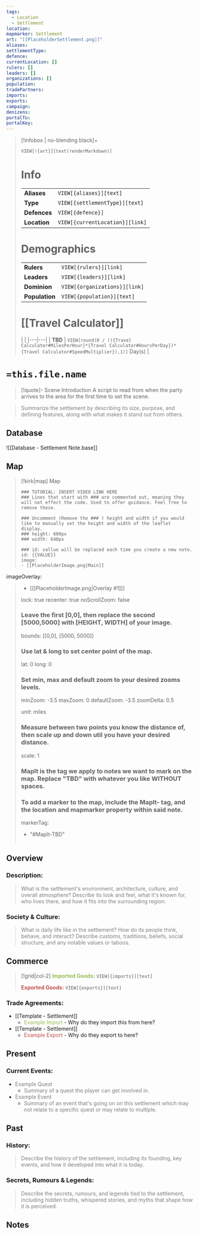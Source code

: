 ```yaml
---
tags:
  - Location
  - Settlement
location:
mapmarker: Settlement
art: "[[PlaceholderSettlement.png]]"
aliases:
settlementType:
defence:
currentLocation: []
rulers: []
leaders: []
organizations: []
population:
tradePartners:
imports:
exports:
campaign:
denizens:
portalTo:
portalKey:
---
```


> [!infobox | no-blending black]+ <font color="#ffffff">Infobox</font>
> 
> `VIEW[!{art}][text(renderMarkdown)]`
> 
> # Info
> |  |  |
> |---|---|
> | **Aliases** | `VIEW[{aliases}][text]` |
> | **Type** | `VIEW[{settlementType}][text]` |
> | **Defences** | `VIEW[{defence}]` |
> | **Location** | `VIEW[{currentLocation}][link]` |
> 
> # Demographics
> |  |  |
> |---|---|
> | **Rulers** | `VIEW[{rulers}][link]` |
> | **Leaders** | `VIEW[{leaders}][link]` |
> | **Dominion** | `VIEW[{organizations}][link]` |
> | **Population** | `VIEW[{population}][text]` |
> 
> # [[Travel Calculator]] 
> | |
> |---|---|
> | **TBD** | `VIEW[round(0 / (({Travel Calculator#MilesPerHour}*{Travel Calculator#HoursPerDay})*{Travel Calculator#SpeedMultiplier}),1)]` Day(s) |

# `=this.file.name`

> [!quote]- Scene Introduction
> A script to read from when the party arrives to the area for the first time to set the scene.

> <font color="#7f7f7f">Summarize the settlement by describing its size, purpose, and defining features, along with what makes it stand out from others.</font>

## Database

![[Database - Settlement Note.base]]

## Map

> [!kirk|map] Map
> ```leaflet
> ### TUTORIAL: INSERT VIDEO LINK HERE
> ### Lines that start with ### are commented out, meaning they will not effect the code. Used to offer guidance. Feel free to remove these.
> 
> ### Uncomment (Remove the ### ) height and width if you would like to manually set the height and width of the leaflet display.
> ### height: 600px
> ### width: 640px
> 
> ### id: vallue will be replaced each time you create a new note.
> id: {{VALUE}}
> image: 
> - [[PlaceholderImage.png|Main]]
imageOverlay:
> - [[[PlaceholderImage.png|Overlay #1]]]
> 
> lock: true
> recenter: true
> noScrollZoom: false
> ### Leave the first [0,0], then replace the second [5000,5000] with [HEIGHT, WIDTH] of your image.
> bounds: [[0,0], [5000, 5000]]
> 
> ### Use lat & long to set center point of the map.
> lat: 0
> long: 0
> 
> ### Set min, max and default zoom to your desired zooms levels.
> minZoom: -3.5
> maxZoom: 0
> defaultZoom: -3.5
> zoomDelta: 0.5
> 
> unit: miles
> ### Measure between two points you know the distance of, then scale up and down util you have your desired distance.
> scale: 1
> ### MapIt is the tag we apply to notes we want to mark on the map. Replace "TBD" with whatever you like WITHOUT spaces.
> ### To add a marker to the map, include the MapIt- tag, and the location and mapmarker property within said note.
> markerTag: 
> - "#MapIt-TBD"
> ```

## Overview

### Description:

> <font color="#7f7f7f">What is the settlement's environment, architecture, culture, and overall atmosphere? Describe its look and feel, what it's known for, who lives there, and how it fits into the surrounding region.</font>

### Society & Culture:

> <font color="#7f7f7f">What is daily life like in the settlement? How do its people think, behave, and interact? Describe customs, traditions, beliefs, social structure, and any notable values or taboos.</font>

## Commerce

> [!grid|col-2]
> <font color="#9bbb59">**Imported Goods:**</font> `VIEW[{imports}][text]`
>
> <font color="#c0504d">**Exported Goods:**</font> `VIEW[{exports}][text]`

### Trade Agreements:

- [[Template - Settlement]]
   - <font color="#9bbb59">Example Import</font> - Why do they import this from here?
- [[Template - Settlement]]
   - <font color="#c0504d">Example Export</font> - Why do they export to here?

## Present

### Current Events:

- <font color="#7f7f7f">Example Quest</font>
    -  <font color="#7f7f7f">Summary of a quest the player can get involved in.</font>
- <font color="#7f7f7f">Example Event</font>
    - <font color="#7f7f7f">Summary of an event that's going on on this settlement which may not relate to a specific quest or may relate to multiple.</font>

## Past

### History:

> <font color="#7f7f7f">Describe the history of the settlement, including its founding, key events, and how it developed into what it is today.</font>

### Secrets, Rumours & Legends:

> <font color="#7f7f7f">Describe the secrets, rumours, and legends tied to the settlement, including hidden truths, whispered stories, and myths that shape how it is perceived.</font>

## Notes

